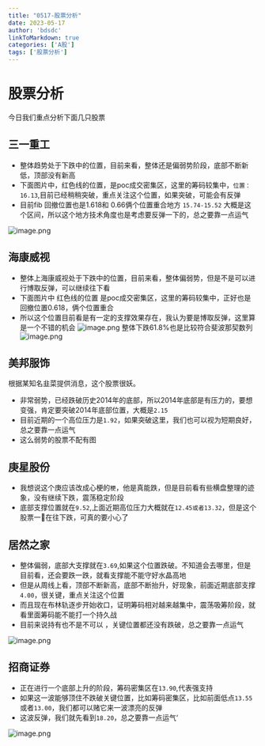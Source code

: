 ```yaml
---
title: "0517-股票分析"
date: 2023-05-17
author: 'bdsdc'
linkToMarkdown: true
categories: ['A股']
tags: ['股票分析']
---
```

# 股票分析
今日我们重点分析下面几只股票

## 三一重工
- 整体趋势处于下跌中的位置，目前来看，整体还是偏弱势阶段，底部不断新低，顶部没有新高
- 下面图片中，红色线的位置，是poc成交密集区，这里的筹码较集中，`位置：16.13`,目前已经稍稍突破，重点关注这个位置，如果突破，可能会有反弹
- 目前fib 回撤位置也是1.618和 0.66俩个位置重合地方  `15.74-15.52` 大概是这个区间，所以这个地方技术角度也是考虑要反弹一下的，总之要靠一点运气

![image.png](https://bdsblog.oss-cn-shanghai.aliyuncs.com/blog/20230517211736.png)


## 海康威视
- 整体上海康威视处于下跌中的位置，目前来看，整体偏弱势，但是不是可以进行博取反弹，可以继续往下看
- 下面图片中 红色线的位置 是poc成交密集区，这里的筹码较集中，正好也是回撤位置0.618，俩个位置重合
- 所以这个位置目前看是有一定的支撑效果存在，我认为要是博取反弹，这里算是一个不错的机会
![image.png](https://bdsblog.oss-cn-shanghai.aliyuncs.com/blog/20230517203303.png)
整体下跌61.8%也是比较符合斐波那契数列
![image.png](https://bdsblog.oss-cn-shanghai.aliyuncs.com/blog/20230517203754.png)

## 美邦服饰
根据某知名韭菜提供消息，这个股票很妖。
- 非常弱势，已经跌破历史2014年的底部，所以2014年底部是有压力的，要想变强，肯定要突破2014年底部位置，大概是`2.15`
- 目前近期的一个高位压力是`1.92`，如果突破这里，我们也可以视为短期良好，总之要靠一点运气
- 这么弱势的股票不配有图

## 庚星股份
- 我想说这个庚应该改成心梗的`梗`，他是真能跌，但是目前看有些横盘整理的迹象，没有继续下跌，震荡稳定阶段
- 底部支撑位置就在`9.52`,上面近期高位压力大概就在`12.45或者13.32`，但是这个股票一🥚在往下跌，可真的要小心了 

## 居然之家
- 整体偏弱，底部大支撑就在`3.69`,如果这个位置跌破。不知道会去哪里，但是目前看，还会要跌一跌，就看支撑能不能守好水晶高地
- 但是从周线上看，顶部不断新高，底部不断抬升，好现象，前面近期底部支撑`4.00`，很关键，重点关注这个位置
- 而且现在布林轨逐步开始收口，证明筹码相对越来越集中，震荡吸筹阶段，就看里面筹码能不能打一个持久战
- 目前来说持有也不是不可以 ，关键位置都还没有跌破，总之要靠一点运气

![image.png](https://bdsblog.oss-cn-shanghai.aliyuncs.com/blog/20230517212237.png)

## 招商证券
- 正在进行一个底部上升的阶段，筹码密集区在`13.90`,代表强支持
- 如果这一波能够顶住不跌破关键位置，比如筹码密集区，比如前面低点`13.55`或者`13.00`，我们都可以赌它来一波漂亮的反弹
- 这波反弹，我们就先看到`18.20`，总之要靠一点运气‘

![image.png](https://bdsblog.oss-cn-shanghai.aliyuncs.com/blog/20230517212357.png)
